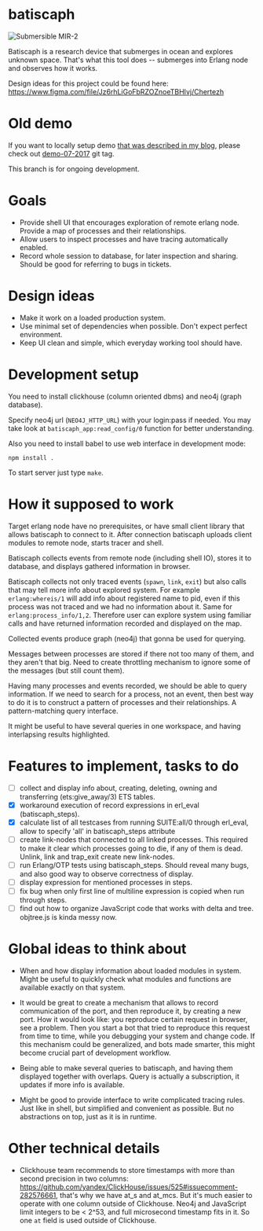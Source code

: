 # batiscaph

![Submersible MIR-2](https://pp.userapi.com/c639530/v639530374/4fcba/8ykO3N012hA.jpg)

Batiscaph is a research device that submerges in ocean and explores unknown space.
That's what this tool does -- submerges into Erlang node and observes how it works.

Design ideas for this project could be found here: https://www.figma.com/file/Jz6rhLiGoFbRZOZnoeTBHIvj/Chertezh

# Old demo

If you want to locally setup demo [that was described in my blog](http://vladimir-vg.me/erlang-shell-visualization-demo/), please check out [demo-07-2017](https://github.com/vladimir-vg/espace/tree/demo-07-2017) git tag.

This branch is for ongoing development.

# Goals

 * Provide shell UI that encourages exploration of remote erlang node. Provide a map of processes and their relationships.
 * Allow users to inspect processes and have tracing automatically enabled.
 * Record whole session to database, for later inspection and sharing. Should be good for referring to bugs in tickets.

# Design ideas

 * Make it work on a loaded production system.
 * Use minimal set of dependencies when possible. Don't expect perfect environment.
 * Keep UI clean and simple, which everyday working tool should have.

# Development setup

You need to install clickhouse (column oriented dbms) and neo4j (graph database).

Specify neo4j url (`NEO4J_HTTP_URL`) with your login:pass if needed.
You may take look at `batiscaph_app:read_config/0` function for better understanding.

Also you need to install babel to use web interface in development mode:

    npm install .

To start server just type `make`.

# How it supposed to work

Target erlang node have no prerequisites, or have small client library that allows batiscaph to connect to it.
After connection batiscaph uploads client modules to remote node, starts tracer and shell.

Batiscaph collects events from remote node (including shell IO), stores it to database, and displays gathered information in browser.

Batiscaph collects not only traced events (`spawn`, `link`, `exit`) but also calls that may tell more info about explored system. For example `erlang:whereis/1` will add info about registered name to pid, even if this process was not traced and we had no information about it. Same for `erlang:process_info/1,2`. Therefore user can explore system using familiar calls and have returned information recorded and displayed on the map.

Collected events produce graph (neo4j) that gonna be used for querying.

Messages between processes are stored if there not too many of them, and they aren't that big. Need to create throttling mechanism to ignore some of the messages (but still count them).

Having many processes and events recorded, we should be able to query information. If we need to search for a process, not an event, then best way to do it is to construct a pattern of processes and their relationships. A pattern-matching query interface.

It might be useful to have several queries in one workspace, and having interlapsing results highlighted.

# Features to implement, tasks to do

 - [ ] collect and display info about, creating, deleting, owning and transferring (ets:give_away/3) ETS tables.
 - [x] workaround execution of record expressions in erl_eval (batiscaph_steps).
 - [x] calculate list of all testcases from running SUITE:all/0 through erl_eval, allow to specify 'all' in batiscaph_steps attribute
 - [ ] create link-nodes that connected to all linked processes.
       This required to make it clear which processes going to die, if any of them is dead.
       Unlink, link and trap_exit create new link-nodes.
 - [ ] run Erlang/OTP tests using batiscaph_steps.
       Should reveal many bugs, and also good way to observe correctness of display.
 - [ ] display expression for mentioned processes in steps.
 - [ ] fix bug when only first line of multiline expression is copied when run through steps.
 - [ ] find out how to organize JavaScript code that works with delta and tree. objtree.js is kinda messy now.

# Global ideas to think about

 * When and how display information about loaded modules in system.
   Might be useful to quickly check what modules and functions are available exactly on that system.

 * It would be great to create a mechanism that allows to record communication of the port, and then reproduce it,
   by creating a new port. How it would look like: you reproduce certain request in browser, see a problem.
   Then you start a bot that tried to reproduce this request from time to time, while you debugging your system
   and change code. If this mechanism could be generalized, and bots made smarter, this might become crucial part
   of development workflow.

 * Being able to make several queries to batiscaph, and having them displayed together with overlaps.
   Query is actually a subscription, it updates if more info is available.

 * Might be good to provide interface to write complicated tracing rules.
   Just like in shell, but simplified and convenient as possible. But no abstractions on top, just as it is in runtime.

# Other technical details

 * Clickhouse team recommends to store timestamps with more than second precision in two columns: https://github.com/yandex/ClickHouse/issues/525#issuecomment-282576661, that's why we have at_s and at_mcs. But it's much easier to operate with one column outside of Clickhouse. Neo4j and JavaScript limit integers to be < 2^53, and full microsecond timestamp fits in it. So one `at` field is used outside of Clickhouse.
